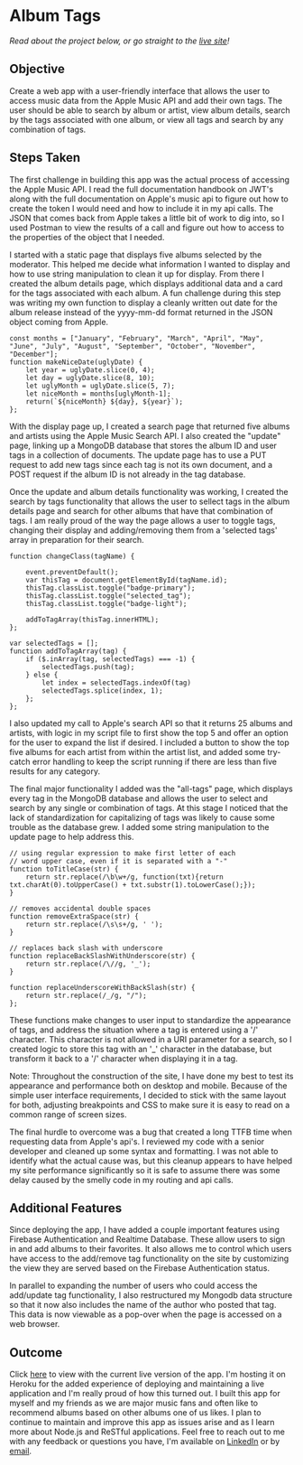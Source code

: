 # Album Tags

*Read about the project below, or go straight to the [live site](https://www.albumtags.com/)!*

## Objective
Create a web app with a user-friendly interface that allows the user to access music data from the Apple Music API and add their own tags. The user should be able to search by album or artist, view album details, search by the tags associated with one album, or view all tags and search by any combination of tags.  

## Steps Taken
The first challenge in building this app was the actual process of accessing the Apple Music API. I read the full documentation handbook on JWT's along with the full documentation on Apple's music api to figure out how to create the token I would need and how to include it in my api calls. The JSON that comes back from Apple takes a little bit of work to dig into, so I used Postman to view the results of a call and figure out how to access to the properties of the object that I needed.
  
I started with a static page that displays five albums selected by the moderator. This helped me decide what information I wanted to display and how to use string manipulation to clean it up for display. From there I created the album details page, which displays additional data and a card for the tags associated with each album. A fun challenge during this step was writing my own function to display a cleanly written out date for the album release instead of the yyyy-mm-dd format returned in the JSON object coming from Apple.
  
    const months = ["January", "February", "March", "April", "May", "June", "July", "August", "September", "October", "November", "December"];
    function makeNiceDate(uglyDate) {
        let year = uglyDate.slice(0, 4);
        let day = uglyDate.slice(8, 10);
        let uglyMonth = uglyDate.slice(5, 7); 
        let niceMonth = months[uglyMonth-1];
        return(`${niceMonth} ${day}, ${year}`);
    };
  
With the display page up, I created a search page that returned five albums and artists using the Apple Music Search API. I also created the "update" page, linking up a MongoDB database that stores the album ID and user tags in a collection of documents. The update page has to use a PUT request to add new tags since each tag is not its own document, and a POST request if the album ID is not already in the tag database.
  
Once the update and album details functionality was working, I created the search by tags functionality that allows the user to sellect tags in the album details page and search for other albums that have that combination of tags. I am really proud of the way the page allows a user to toggle tags, changing their display and adding/removing them from a 'selected tags' array in preparation for their search.

    function changeClass(tagName) {
        
        event.preventDefault();
        var thisTag = document.getElementById(tagName.id);
        thisTag.classList.toggle("badge-primary");
        thisTag.classList.toggle("selected_tag");
        thisTag.classList.toggle("badge-light");

        addToTagArray(thisTag.innerHTML);
    };

    var selectedTags = [];
    function addToTagArray(tag) {
        if ($.inArray(tag, selectedTags) === -1) {
            selectedTags.push(tag);
        } else {
            let index = selectedTags.indexOf(tag)
            selectedTags.splice(index, 1);
        };
    };
  
I also updated my call to Apple's search API so that it returns 25 albums and artists, with logic in my script file to first show the top 5 and offer an option for the user to expand the list if desired. I included a button to show the top five albums for each artist from within the artist list, and added some try-catch error handling to keep the script running if there are less than five results for any category.
  
The final major functionality I added was the "all-tags" page, which displays every tag in the MongoDB database and allows the user to select and search by any single or combination of tags. At this stage I noticed that the lack of standardization for capitalizing of tags was likely to cause some trouble as the database grew. I added some string manipulation to the update page to help address this.

    // using regular expression to make first letter of each
    // word upper case, even if it is separated with a "-"
    function toTitleCase(str) {
        return str.replace(/\b\w+/g, function(txt){return txt.charAt(0).toUpperCase() + txt.substr(1).toLowerCase();});
    }

    // removes accidental double spaces
    function removeExtraSpace(str) {
        return str.replace(/\s\s+/g, ' ');
    }

    // replaces back slash with underscore
    function replaceBackSlashWithUnderscore(str) {
        return str.replace(/\//g, '_');
    }

    function replaceUnderscoreWithBackSlash(str) {
        return str.replace(/_/g, "/");
    };
  
These functions make changes to user input to standardize the appearance of tags, and address the situation where a tag is entered using a '/' character. This character is not allowed in a URI parameter for a search, so I created logic to store this tag with an '_' character in the database, but transform it back to a '/' character when displaying it in a tag.
  
Note: Throughout the construction of the site, I have done my best to test its appearance and performance both on desktop and mobile. Because of the simple user interface requirements, I decided to stick with the same layout for both, adjusting breakpoints and CSS to make sure it is easy to read on a common range of screen sizes.
  
The final hurdle to overcome was a bug that created a long TTFB time when requesting data from Apple's api's. I reviewed my code with a senior developer and cleaned up some syntax and formatting. I was not able to identify what the actual cause was, but this cleanup appears to have helped my site performance significantly so it is safe to assume there was some delay caused by the smelly code in my routing and api calls.

## Additional Features
Since deploying the app, I have added a couple important features using Firebase Authentication and Realtime Database. These allow users to sign in and add albums to their favorites. It also allows me to control which users have access to the add/remove tag functionality on the site by customizing the view they are served based on the Firebase Authentication status.

In parallel to expanding the number of users who could access the add/update tag functionality, I also restructured my Mongodb data structure so that it now also includes the name of the author who posted that tag. This data is now viewable as a pop-over when the page is accessed on a web browser.

## Outcome
Click [here](https://www.albumtags.com/) to view with the current live version of the app. I'm hosting it on Heroku for the added experience of deploying and maintaining a live application and I'm really proud of how this turned out. I built this app for myself and my friends as we are major music fans and often like to recommend albums based on other albums one of us likes. I plan to continue to maintain and improve this app as issues arise and as I learn more about Node.js and ReSTful applications. Feel free to reach out to me with any feedback or questions you have, I'm available on [LinkedIn](https://www.linkedin.com/in/jhunschejones) or by [email](mailto:joshua@hunschejones.com).
